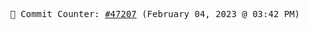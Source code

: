 <p align="center">
    <samp>
        📮 Commit Counter: <a href="https://github.com/Javascript-void0/Javascript-void0/commits/main">#47207</a> (February 04, 2023 @ 03:42 PM)
    </samp>
</p>